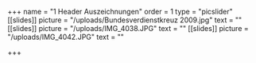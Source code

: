 +++
name = "1 Header Auszeichnungen"
order = 1
type = "picslider"
[[slides]]
picture = "/uploads/Bundesverdienstkreuz 2009.jpg"
text = ""
[[slides]]
picture = "/uploads/IMG_4038.JPG"
text = ""
[[slides]]
picture = "/uploads/IMG_4042.JPG"
text = ""

+++
